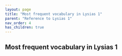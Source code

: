 ```yaml
---
layout: page
title: "Most frequent vocabulary in Lysias 1"
parent: "Reference to Lysias 1"
nav_order: 4
has_children: true
---
```


## Most frequent vocabulary in Lysias 1